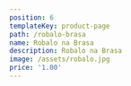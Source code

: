 ```yaml
---
position: 6
templateKey: product-page
path: /robalo-brasa
name: Robalo na Brasa
description: Robalo na Brasa
image: /assets/robalo.jpg
price: '1.00'
---
```


